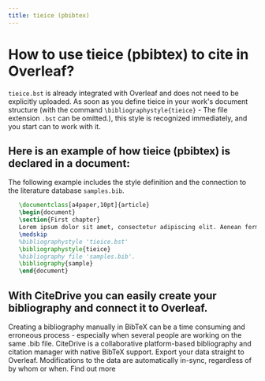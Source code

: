 ```yaml
---
title: tieice (pbibtex)
---
```


# How to use tieice (pbibtex) to cite in Overleaf? 
`tieice.bst` is already integrated with Overleaf and does not need to be explicitly uploaded. As soon as you define tieice in your work's document structure (with the command `\bibliographystyle{tieice}` - The file extension `.bst` can be omitted.), this style is recognized immediately, and you start can to work with it.

## Here is an example of how tieice (pbibtex) is declared in a document:
The following example includes the style definition and the connection to the literature database `samples.bib`.
```tex
   \documentclass[a4paper,10pt]{article}
   \begin{document}
   \section{First chapter}
   Lorem ipsum dolor sit amet, consectetur adipiscing elit. Aenean fermentum justo massa, ut maximus mauris sodales et. Aenean vel elit a erat rhoncus pharetra.
   \medskip
   %bibliographystyle 'tieice.bst'
   \bibliographystyle{tieice}
   %bibliography file 'samples.bib'.
   \bibliography{sample}
   \end{document}
```

## With CiteDrive you can easily create your bibliography and connect it to Overleaf. 
Creating a bibliography manually in BibTeX can be a time consuming and erroneous process - especially when several people are working on the same .bib file. CiteDrive is a collaborative platform-based bibliography and citation manager with native BibTeX support. Export your data straight to Overleaf. Modifications to the data are automatically in-sync, regardless of by whom or when. Find out more